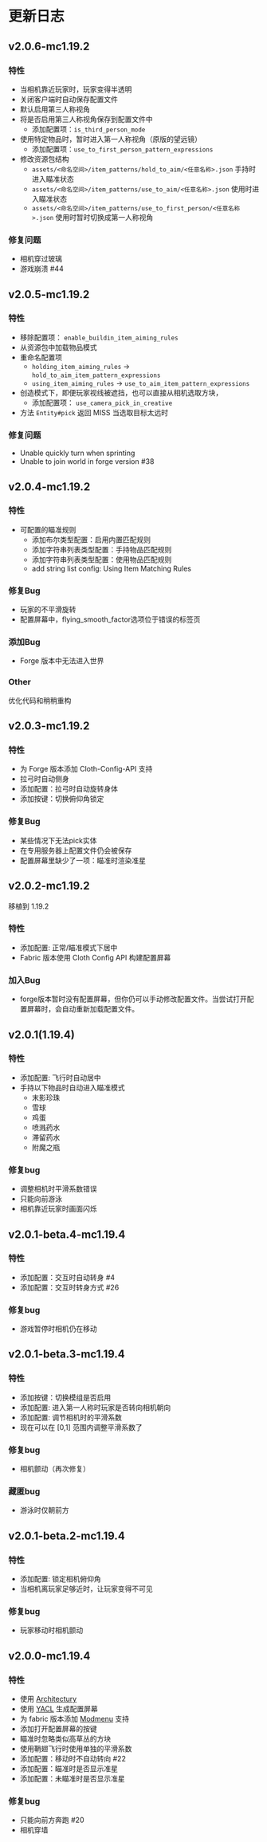 # 更新日志

## v2.0.6-mc1.19.2

### 特性

* 当相机靠近玩家时，玩家变得半透明
* 关闭客户端时自动保存配置文件
* 默认启用第三人称视角
* 将是否启用第三人称视角保存到配置文件中
  * 添加配置项：`is_third_person_mode`
* 使用特定物品时，暂时进入第一人称视角（原版的望远镜）
  * 添加配置项：`use_to_first_person_pattern_expressions`
* 修改资源包结构
  * `assets/<命名空间>/item_patterns/hold_to_aim/<任意名称>.json` 手持时进入瞄准状态
  * `assets/<命名空间>/item_patterns/use_to_aim/<任意名称>.json` 使用时进入瞄准状态
  * `assets/<命名空间>/item_patterns/use_to_first_person/<任意名称>.json` 使用时暂时切换成第一人称视角

### 修复问题

* 相机穿过玻璃
* 游戏崩溃 #44

## v2.0.5-mc1.19.2

### 特性

* 移除配置项： `enable_buildin_item_aiming_rules`
* 从资源包中加载物品模式
* 重命名配置项
  *  `holding_item_aiming_rules` -> `hold_to_aim_item_pattern_expressions`
  *  `using_item_aiming_rules` -> `use_to_aim_item_pattern_expressions`
* 创造模式下，即便玩家视线被遮挡，也可以直接从相机选取方块，
  * 添加配置项： `use_camera_pick_in_creative`
* 方法 `Entity#pick` 返回 MISS 当选取目标太远时

### 修复问题

* Unable quickly turn when sprinting
* Unable to join world in forge version #38

## v2.0.4-mc1.19.2

### 特性

* 可配置的瞄准规则
  * 添加布尔类型配置：启用内置匹配规则
  * 添加字符串列表类型配置：手持物品匹配规则
  * 添加字符串列表类型配置：使用物品匹配规则
  * add string list config: Using Item Matching Rules

### 修复Bug

* 玩家的不平滑旋转
* 配置屏幕中，flying_smooth_factor选项位于错误的标签页

### 添加Bug

* Forge 版本中无法进入世界

### Other

优化代码和稍稍重构

## v2.0.3-mc1.19.2

### 特性

* 为 Forge 版本添加 Cloth-Config-API 支持
* 拉弓时自动侧身
* 添加配置：拉弓时自动旋转身体
* 添加按键：切换俯仰角锁定

### 修复Bug

* 某些情况下无法pick实体
* 在专用服务器上配置文件仍会被保存
* 配置屏幕里缺少了一项：瞄准时渲染准星

## v2.0.2-mc1.19.2

移植到 1.19.2

### 特性

* 添加配置: 正常/瞄准模式下居中
* Fabric 版本使用 Cloth Config API 构建配置屏幕

### 加入Bug

* forge版本暂时没有配置屏幕，但你仍可以手动修改配置文件。当尝试打开配置屏幕时，会自动重新加载配置文件。

## v2.0.1(1.19.4)

### 特性

* 添加配置: 飞行时自动居中
* 手持以下物品时自动进入瞄准模式
  * 末影珍珠
  * 雪球
  * 鸡蛋
  * 喷溅药水
  * 滞留药水
  * 附魔之瓶

### 修复bug

* 调整相机时平滑系数错误
* 只能向前游泳
* 相机靠近玩家时画面闪烁

## v2.0.1-beta.4-mc1.19.4

### 特性

* 添加配置：交互时自动转身 #4
* 添加配置：交互时转身方式 #26

### 修复bug

* 游戏暂停时相机仍在移动

## v2.0.1-beta.3-mc1.19.4

### 特性

* 添加按键：切换模组是否启用
* 添加配置: 进入第一人称时玩家是否转向相机朝向
* 添加配置: 调节相机时的平滑系数
* 现在可以在 [0,1] 范围内调整平滑系数了

### 修复bug

* 相机颤动（再次修复）

### 藏匿bug

* 游泳时仅朝前方

## v2.0.1-beta.2-mc1.19.4

### 特性

* 添加配置: 锁定相机俯仰角
* 当相机离玩家足够近时，让玩家变得不可见

### 修复bug

* 玩家移动时相机颤动

## v2.0.0-mc1.19.4

### 特性
* 使用 [Architectury](https://github.com/architectury/architectury-api)
* 使用 [YACL](https://github.com/isXander/YetAnotherConfigLib) 生成配置屏幕
* 为 fabric 版本添加 [Modmenu](https://github.com/TerraformersMC/ModMenu) 支持
* 添加打开配置屏幕的按键
* 瞄准时忽略类似高草丛的方块
* 使用鞘翅飞行时使用单独的平滑系数
* 添加配置：移动时不自动转向 #22
* 添加配置：瞄准时是否显示准星
* 添加配置：未瞄准时是否显示准星

### 修复bug

* 只能向前方奔跑 #20
* 相机穿墙
